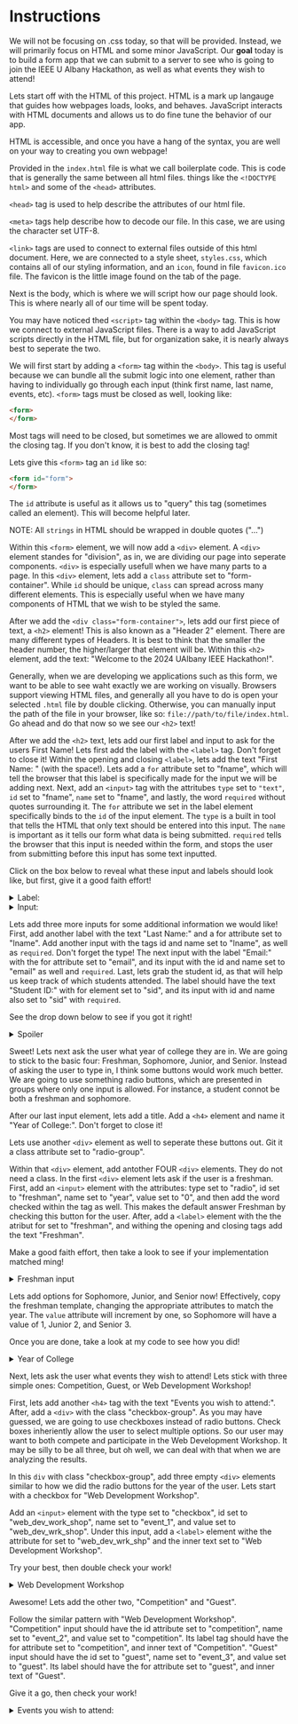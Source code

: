 # Instructions

We will not be focusing on .css today, so that will be provided. Instead, we will primarily focus on HTML and some minor JavaScript. Our **goal** today is to build a form app that we can submit to a server to see who is going to join the IEEE U Albany Hackathon, as well as what events they wish to attend!

Lets start off with the HTML of this project. HTML is a mark up langauge that guides how webpages loads, looks, and behaves. JavaScript interacts with HTML documents and allows us to do fine tune the behavior of our app.

HTML is accessible, and once you have a hang of the syntax, you are well on your way to creating you own webpage!

Provided in the `index.html` file is what we call boilerplate code. This is code that is generally the same between all html files. things like the `<!DOCTYPE html>` and some of the `<head>` attributes.

`<head>` tag is used to help describe the attributes of our html file. 

`<meta>` tags help describe how to decode our file. In this case, we are using the character set UTF-8.

`<link>` tags are used to connect to external files outside of this html document. Here, we are connected to a style sheet, `styles.css`, which contains all of our styling information, and an `icon`, found in file `favicon.ico` file. The favicon is the little image found on the tab of the page. 

Next is the body, which is where we will script how our page should look. This is where nearly all of our time will be spent today. 

You may have noticed thed `<script>` tag within the `<body>` tag. This is how we connect to external JavaScript files. There is a way to add JavaScript scripts directly in the HTML file, but for organization sake, it is nearly always best to seperate the two.

We will first start by adding a `<form>` tag within the `<body>`. This tag is useful because we can bundle all the submit logic into one element, rather than having to individually go through each input (think first name, last name, events, etc). `<form>` tags must be closed as well, looking like:

```html
<form>
</form>
```

Most tags will need to be closed, but sometimes we are allowed to ommit the closing tag. If you don't know, it is best to add the closing tag!

Lets give this `<form>` tag an `id` like so:

```html
<form id="form">
</form>
```

The `id` attribute is useful as it allows us to "query" this tag (sometimes called an element). This will become helpful later. 

NOTE: All `strings` in HTML should be wrapped in double quotes ("...")

Within this `<form>` element, we will now add a `<div>` element. A `<div>` element standes for "division", as in, we are dividing our page into seperate components. `<div>` is especially usefull when we have many parts to a page. In this `<div>` element, lets add a `class` attribute set to "form-container". While `id` should be unique, `class` can spread across many different elements. This is especially useful when we have many components of HTML that we wish to be styled the same. 

After we add the `<div class="form-container">`, lets add our first piece of text, a `<h2>` element! This is also known as a "Header 2" element. There are many different types of Headers. It is best to think that the smaller the header number, the higher/larger that element will be. Within this `<h2>` element, add the text: "Welcome to the 2024 UAlbany IEEE Hackathon!". 

Generally, when we are developing we applications such as this form, we want to be able to see waht exactly we are working on visually. Browsers support viewing HTML files, and generally all you have to do is open your selected `.html` file by double clicking. Otherwise, you can manually input the path of the file in your browser, like so: `file://path/to/file/index.html`. Go ahead and do that now so we see our `<h2>` text!

After we add the `<h2>` text, lets add our first label and input to ask for the users First Name! Lets first add the label with the `<label>` tag. Don't forget to close it! Within the opening and closing `<label>`, lets add the text "First Name: " (with the space!). Lets add a `for` attribute set to "fname", which will tell the browser that this label is specifically made for the input we will be adding next. Next, add an `<input>` tag with the attritubes `type` set to `"text"`, `id` set to "fname", `name` set to "fname", and lastly, the word `required` without quotes surrounding it. The `for` attribute we set in the label element specifically binds to the `id` of the input element. The `type` is a built in tool that tells the HTML that only text should be entered into this input. The `name` is important as it tells our form what data is being submitted. `required` tells the browser that this input is needed within the form, and stops the user from submitting before this input has some text inputted.

Click on the box below to reveal what these input and labels should look like, but first, give it a good faith effort!

<details>
<summary>Label:</summary>
```html
<label for="fname">First Name: </label>
```
</details>

<details>
<summary>Input:</summary>

```html
<input type="text" id="fname" name="fname" required></input>
```
</details>


Lets add three more inputs for some additional information we would like! First, add another label with the text "Last Name:" and a for attribute set to "lname". Add another input with the tags id and name set to "lname", as well as `required`. Don't forget the type! The next input with the label "Email:" with the for attribute set to "email", and its input with the id and name set to "email" as well and `required`. Last, lets grab the student id, as that will help us keep track of which students attended. The label should have the text "Student ID:" with for element set to "sid", and its input with id and name also set to "sid" with `required`.

See the drop down below to see if you got it right!

<details>
<summary>Spoiler</summary>
 
```html
<label for="fname">First Name:</label>
<input type="text" id="fname" name="fname" value="Ruby" required>

<label for="lname">Last Name:</label>
<input type="text" id="lname" name="lname" value="Engelhart" required>

<label for="email">Email:</label>
<input type="text" id="email" name="email" value="re@gmail.com" required>

<label for="sid">Student ID:</label>
<input type="text" id="sid" name="sid" value="RE443322" required>
```
</details>


Sweet! Lets next ask the user what year of college they are in. We are going to stick to the basic four: Freshman, Sophomore, Junior, and Senior. Instead of asking the user to type in, I think some buttons would work much better. We are going to use something radio buttons, which are presented in groups where only one input is allowed. For instance, a student connot be both a freshman and sophomore.

After our last input element, lets add a title. Add a `<h4>` element and name it "Year of College:". Don't forget to close it!

Lets use another `<div>` element as well to seperate these buttons out. Git it a class attribute set to "radio-group". 

Within that `<div>` element, add antother FOUR `<div>` elements. They do not need a class. In the first `<div>` element lets ask if the user is a freshman. First, add an `<input>` element with the attributes: type set to "radio", id set to "freshman", name set to "year", value set to "0", and then add the word checked within the tag as well. This makes the default answer Freshman by checking this button for the user. After, add a `<label>` element with the the atribut for set to "freshman", and withing the opening and closing tags add the text "Freshman".

Make a good faith effort, then take a look to see if your implementation matched ming!

<details>
<summary>Freshman input</summary>
 
```html
<div>
    <input type="radio" id="freshman" name="year" value="0 checked>
    <label for="freshman">Freshman</label>
</div>
```
</details>

Lets add options for Sophomore, Junior, and Senior now!
Effectively, copy the freshman template, changing the appropriate attributes to match the year. The `value` attribute will increment by one, so Sophomore will have a value of 1, Junior 2, and Senior 3.

Once you are done, take a look at my code to see how you did!

<details>
<summary>Year of College</summary>

```html
<div class="radio-group">
             <div>
                <input type="radio" id="freshman" name="year" value="0" checked>
                <label for="freshman">Freshman</label>
             </div>
             <div>
                <input type="radio" id="sophomore" name="year" value="1">
                <label for="sophomore">Sophomore</label>
             </div>
             <div>
                 <input type="radio" id="junior" name="year" value="2">
                 <label for="junior">Junior</label>
             </div>
             <div>
                 <input type="radio" id="senior" name="year" value="3">
                 <label for="senior">Senior</label>
             </div>
</div>
```
</details>

Next, lets ask the user what events they wish to attend! Lets stick with three simple ones: Competition, Guest, or Web Development Workshop!

First, lets add another `<h4>` tag with the text "Events you wish to attend:". After, add a `<div>` with the class "checkbox-group". As you may have guessed, we are going to use checkboxes instead of radio buttons. Check boxes inheriently allow the user to select multiple options. So our user may want to both compete and participate in the Web Development Workshop. It may be silly to be all three, but oh well, we can deal with that when we are analyzing the results.

In this `div` with class "checkbox-group", add three empty `<div>` elements similar to how we did the radio buttons for the year of the user. Lets start with a checkbox for "Web Development Workshop".

Add an `<input>` element with the type set to "checkbox", id set to "web_dev_work_shop", name set to "event_1", and value set to "web_dev_wrk_shop". Under this input, add a `<label>` element withe the attribute for set to "web_dev_wrk_shp" and the inner text set to "Web Development Workshop". 

Try your best, then double check your work!

<details>
<summary>Web Development Workshop</summary>

```html
<div>
    <input types="checkbox" id="web_dev_wrk_shp" name="event_1" value="web_dev_wrk_shp">
    <label for="web_dev_wrk_shop">Web Development Workshop</label>
</div>
```
</details>

Awesome! Lets add the other two, "Competition" and "Guest".

Follow the similar pattern with "Web Development Workshop". "Competition" input should have the id attribute set to "competition", name set to "event_2", and value set to "competition". Its label tag should have the for attribute set to "competition", and inner text of "Competition". "Guest" input should have the id set to "guest", name set to "event_3", and value set to "guest". Its label should have the for attribute set to "guest", and inner text of "Guest".

Give it a go, then check your work!

<details>
<summary>Events you wish to attend:</summary>

```html
        <div class="checkbox-group">
            <div>
                <input type="checkbox" id="web_dev_wrk_shp" name="event_1" value="web_dev_wrk_shp">
                <label for="web_dev_wrk_shp">Web Development Workshop</label>
            </div>
            <div>
                <input type="checkbox" id="competition" name="event_2" value="competition">
                <label for="competition">Competition</label>
            </div>
            <div>
                <input type="checkbox" id="guest" name="event_3" value="guest">
                <label for="guest">Guest</label>
            </div>
        </div>
```
</details>












